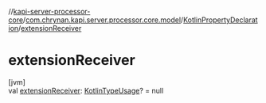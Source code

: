 //[kapi-server-processor-core](../../../index.md)/[com.chrynan.kapi.server.processor.core.model](../index.md)/[KotlinPropertyDeclaration](index.md)/[extensionReceiver](extension-receiver.md)

# extensionReceiver

[jvm]\
val [extensionReceiver](extension-receiver.md): [KotlinTypeUsage](../-kotlin-type-usage/index.md)? = null
